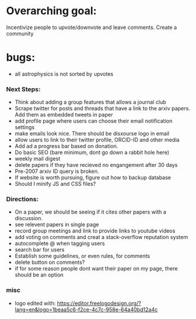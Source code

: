 # Overarching goal:
Incentivize people to upvote/downvote and leave comments. Create a community

# bugs:
* all astrophysics is not sorted by upvotes

### Next Steps:
* Think about adding a group features that allows a journal club
* Scrape twitter for posts and threads that have a link to the arxiv papers. Add them as embedded tweets in paper
* add profile page where users can choose their email notification settings
* make emails look nice. There should be disxourse logo in email
* allow users to link to their twitter profile, ORCID-ID and other media
* Add ad a progress bar based on donation.
* Do basic SEO (bare minimum, dont go down a rabbit hole here)
* weekly mail digest
* delete papers if they have recieved no engangement after 30 days
* Pre-2007 arxiv ID query is broken.
* If website is worth pursuing, figure out how to backup database 
* Should I minify JS and CSS files?

### Directions:
* On a paper, we should be seeing if it cites other papers with a discussion. 
* see relevent papers in single page
* record group meetings and link to provide links to youtube videos
* add voting on comments and creat a stack-overflow reputation system
* autocomplete @ when tagging users
* search bar for users
* Establish some guidelines, or even rules, for comments
* delete button on comments?
* if for some reason people dont want their paper on my page, there should be an option


### misc
* logo edited with: https://editor.freelogodesign.org/?lang=en&logo=1beaa5c6-f2ce-4c7c-958e-64a40bd12a4c